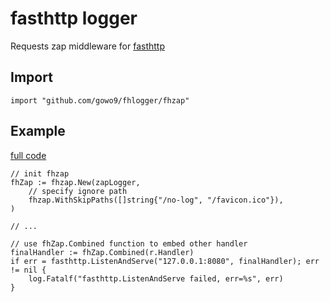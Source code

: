 # fasthttp logger

Requests zap middleware for [fasthttp](https://github.com/valyala/fasthttp)

## Import

```golang
import "github.com/gowo9/fhlogger/fhzap"
```

## Example

[full code](/example/fhzap/main.go)

```golang
// init fhzap
fhZap := fhzap.New(zapLogger,
    // specify ignore path
    fhzap.WithSkipPaths([]string{"/no-log", "/favicon.ico"}),
)

// ...

// use fhZap.Combined function to embed other handler
finalHandler := fhZap.Combined(r.Handler)
if err = fasthttp.ListenAndServe("127.0.0.1:8080", finalHandler); err != nil {
    log.Fatalf("fasthttp.ListenAndServe failed, err=%s", err)
}
```
